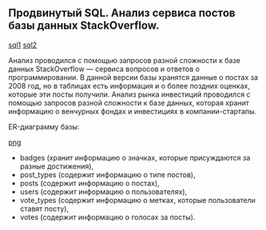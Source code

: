 ## Продвинутый SQL. Анализ сервиса постов базы данных StackOverflow.

[sql1](https://github.com/wolganovikova/Portfolio/blob/master/Advanced%20%20%20SQL/Advanced%20%20SQL(1).sql)
[sql2](https://github.com/wolganovikova/Portfolio/blob/master/Advanced%20%20%20SQL/Advanced%20SQL(2).sql)

Анализ проводился  с помощью запросов разной сложности к базе данных StackOverflow — сервиса вопросов и ответов о программировании. В данной версии базы хранятся данные о постах за 2008 год, но в таблицах есть информация и о более поздних оценках, которые эти посты получили. Анализ рынка инвестиций проводился с помощью запросов разной сложности к базе данных, которая хранит информацию о венчурных фондах и инвестициях в компании-стартапы.

ER-диаграмму базы:

[png](https://github.com/wolganovikova/Portfolio/blob/master/Advanced%20%20%20SQL/Image%20Advanced%20%20.png)


* badges (хранит информацию о значках, которые присуждаются за разные достижения),
* post_types (содержит информацию о типе постов),
* posts (содержит информацию о постах),
* users (содержит информацию о пользователях),
* vote_types (содержит информацию о метках, которые пользователи ставят посту),
* votes (cодержит информацию о голосах за посты).

